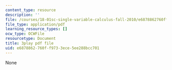 ```yaml
---
content_type: resource
description: ''
file: /courses/18-01sc-single-variable-calculus-fall-2010/e6878862760ff9733ece5ee288bcc701_MYXMC7koJyY.pdf
file_type: application/pdf
learning_resource_types: []
ocw_type: OCWFile
resourcetype: Document
title: 3play pdf file
uid: e6878862-760f-f973-3ece-5ee288bcc701
---
```

None

